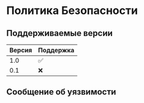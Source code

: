 # Политика Безопасности

## Поддерживаемые версии

|  Версия  | Поддержка          |
| -------  | ------------------ |
|   1.0    | :white_check_mark: |
|   0.1    |        :x:         |

## Сообщение об уязвимости

